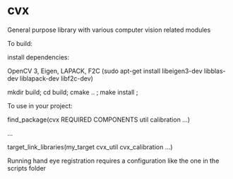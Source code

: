# cvx
General purpose library with various computer vision related modules

To build:

install dependencies:

OpenCV 3, Eigen, LAPACK, F2C (sudo apt-get install libeigen3-dev libblas-dev liblapack-dev libf2c-dev)

mkdir build; cd build; cmake .. ; make install ;

To use in your project:

find_package(cvx REQUIRED COMPONENTS util calibration ...)

...

target_link_libraries(my_target cvx_util cvx_calibration ...)


Running hand eye registration requires  a configuration like the one in the scripts folder
